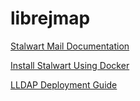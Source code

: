 # librejmap

[Stalwart Mail Documentation](https://stalw.art/docs/get-started)

[Install Stalwart Using Docker](https://stalw.art/docs/install/docker)

[LLDAP Deployment Guide](https://hub.docker.com/r/lldap/lldap)
